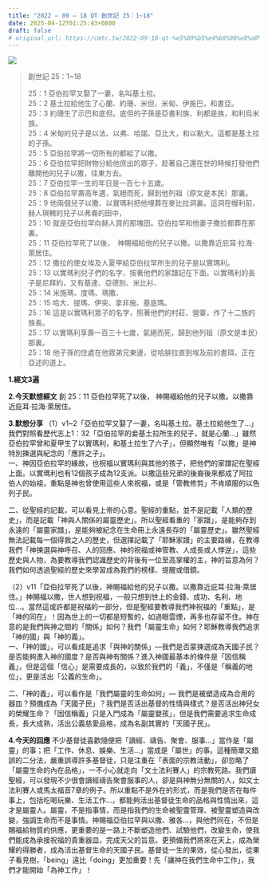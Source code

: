 ```yaml
---
title: "2022 – 09 – 18 QT 創世記 25：1~18"
date: 2025-04-12T01:25:43+0800
draft: false
# original_url: https://cmtc.tw/2022-09-18-qt-%e5%89%b5%e4%b8%96%e8%a8%98-25%ef%bc%9a118
---
```


![](/images/qt.jpg)
> 創世記 25：1\~18
>
> 25：1 亞伯拉罕又娶了一妻，名叫基土拉。  
> 25：2 基土拉給他生了心蘭、約珊、米但、米甸、伊施巴，和書亞。  
> 25：3 約珊生了示巴和底但。底但的子孫是亞書利族、利都是族，和利烏米族。  
> 25：4 米甸的兒子是以法、以弗、哈諾、亞比大，和以勒大。這都是基土拉的子孫。  
> 25：5 亞伯拉罕將一切所有的都給了以撒。  
> 25：6 亞伯拉罕把財物分給他庶出的眾子，趁著自己還在世的時候打發他們離開他的兒子以撒，往東方去。  
> 25：7 亞伯拉罕一生的年日是一百七十五歲。  
> 25：8 亞伯拉罕壽高年邁，氣絕而死，歸到他列祖（原文是本民）那裏。  
> 25：9 他兩個兒子以撒、以實瑪利把他埋葬在麥比拉洞裏。這洞在幔利前、赫人瑣轄的兒子以弗崙的田中，  
> 25：10 就是亞伯拉罕向赫人買的那塊田。亞伯拉罕和他妻子撒拉都葬在那裏。  
> 25：11 亞伯拉罕死了以後，　神賜福給他的兒子以撒。以撒靠近庇耳‧拉海‧萊居住。  
> 25：12 撒拉的使女埃及人夏甲給亞伯拉罕所生的兒子是以實瑪利。  
> 25：13 以實瑪利兒子們的名字，按著他們的家譜記在下面。以實瑪利的長子是尼拜約，又有基達、亞德別、米比衫、  
> 25：14 米施瑪、度瑪、瑪撒、  
> 25：15 哈大、提瑪、伊突、拿非施、基底瑪。  
> 25：16 這是以實瑪利眾子的名字，照著他們的村莊、營寨，作了十二族的族長。  
> 25：17 以實瑪利享壽一百三十七歲，氣絕而死，歸到他列祖（原文是本民）那裏。  
> 25：18 他子孫的住處在他眾弟兄東邊，從哈腓拉直到埃及前的書珥，正在亞述的道上。

**1.經文3遍**

**2.今天默想經文**
創 25：11 亞伯拉罕死了以後， 神賜福給他的兒子以撒。以撒靠近庇耳‧拉海‧萊居住。

**3.默想分享**
（1）v1\~2「亞伯拉罕又娶了一妻，名叫基土拉。基土拉給他生了…」我們對照看歷代志上1：32「亞伯拉罕的妾基土拉所生的兒子，就是心蘭…」雖然亞伯拉罕曾和夏甲生了以實瑪利，和基土拉生了六子」，但顯然唯有「以撒」是神特別揀選與紀念的「應許之子」。  
一、神因亞伯拉罕的緣故，也祝福以實瑪利與其他的孩子，把他們的家譜記在聖經上面。以實瑪利也有12個孩子成為12支派。以撒這些兄弟的後裔後來都成了阿拉伯人的始祖，重點是神也曾使用這些人來祝福，或是「管教修剪」不肯順服的以色列子民。

二、從聖經的記載，可以看見上帝的心意。聖經的重點，並不是記載「人類的歷史」，而是記載「神與人關係的屬靈歷史」。所以聖經看重的「家譜」，是能夠存到永遠的「屬靈家譜」，是能夠被紀念在生命冊上永遠長存的「屬靈歷史」。雖然聖經無法記載每一個得救之人的歷史，但選擇記載了「耶穌家譜」的主要路線，在教導我們「神揀選與神呼召、人的回應、神的祝福或神管教、人成長或人悖逆」，這些歷史與人物，為要教導我們認識歷史的背後有一位至高掌權的主，神的旨意為何？我們如何透過聖經的歷史來學習成為我們的榜樣、提醒或借鏡。

（2）v11「亞伯拉罕死了以後，神賜福給他的兒子以撒。以撒靠近庇耳‧拉海‧萊居住。」神賜福以撒，世人想到祝福，一般只想到世上的金錢、成功、名利、地位…。當然這或許都是祝福的一部分，但是聖經要教導我們神祝福的「重點」，是「神的同在」！因為世上的一切都是短暫的，如過眼雲煙，再多也存留不住。神在意的是我們與神之間的「關係」如何？我們「屬靈生命」如何？耶穌教導我們追求「神的國」與「神的義」。  
一、「神的國」，可以看成是追求「與神的關係」—我們是否蒙揀選成為天國子民？是否能夠進入神的國度？是否與神有關係？進入神國最基本的條件是「因信稱義」，但是這個「信心」是需要成長的，以致於我們的「義」，不僅是「稱義的地位」，更是活出「公義的生命」。

二、「神的義」，可以看作是「我們屬靈的生命如何」— 我們是被塑造成為合用的器皿？預備成為「天國子民」？我們是否活出基督的性情與樣式？是否活出神兒女的榮耀生命？「因信稱義」只是入門成為「屬靈嬰孩」，但是我們需要追求生命成長，長大成熟，活出公義慈愛品格，成為名副其實的「天國子民」。

**4.今天的回應**
不少基督徒喜歡隨便把「讀經、禱告、聚會、服事…」當作是「屬靈」的事；把「工作、休息、娛樂、生活…」當成是「屬世」的事。這種簡單又錯誤的二分法，嚴重誤導許多基督徒，只是注重在「表面的宗教活動」，卻忽略了「屬靈生命的內在品格」，一不小心就走向「文士法利賽人」的宗教死路。我們讀聖經，可以發現不少很會讀經禱告聚會服事的人，卻是與神無分無關的人，如文士法利賽人或馬太福音7章的例子。所以重點不是外在的形式，而是我們是否在每件事上，包括吃喝玩樂、生活工作…，都能夠活出基督徒生命的品格與性情出來，這才是屬靈人。屬靈，不是指事情，而是指我們的生命被聖靈管理、被聖靈塑造與改變，強調生命而不是事情。神賜福亞伯拉罕與以撒、雅各…，與他們同在，不但是賜福給物質的供應，更重要的是一路上不斷塑造他們、試驗他們，改變生命，使我們能成為承接祝福的貴重器皿，完成天父的旨意。更預備我們將來在天上，成為榮耀的得勝者，成為活出基督生命的天國子民。基督徒一生的果效，從心發出，從果子看見樹，「being」遠比「doing」更加重要！先「讓神在我們生命中工作」，我們才能開始「為神工作」！
